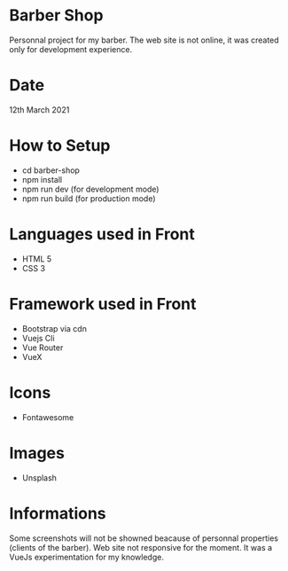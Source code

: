 # Barber Shop
Personnal project for my barber.
The web site is not online, it was created only for development experience.

# Date
12th March 2021

# How to Setup
- cd barber-shop
- npm install
- npm run dev (for development mode)
- npm run build (for production mode)

# Languages used in Front
- HTML 5
- CSS 3

# Framework used in Front
- Bootstrap via cdn
- Vuejs Cli
- Vue Router
- VueX

# Icons
- Fontawesome

# Images
- Unsplash

# Informations
Some screenshots will not be showned beacause of personnal properties (clients of the barber).
Web site not responsive for the moment. It was a VueJs experimentation for my knowledge.
